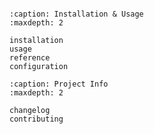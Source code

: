 ```{include} ../README.md

```

```{toctree}
:caption: Installation & Usage
:maxdepth: 2

installation
usage
reference
configuration
```

```{toctree}
:caption: Project Info
:maxdepth: 2

changelog
contributing
```

